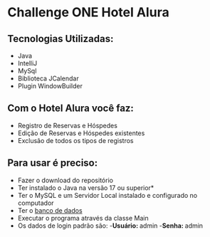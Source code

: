# Challenge ONE Hotel Alura

## Tecnologias Utilizadas:

- Java
- IntelliJ
- MySql
- Biblioteca JCalendar
- Plugin WindowBuilder </br>

## Com o Hotel Alura você faz:

- Registro de Reservas e Hóspedes
- Edição de Reservas e Hóspedes existentes
- Exclusão de todos os tipos de registros

## Para usar é preciso:

- Fazer o download do repositório
- Ter instalado o Java na versão 17 ou superior*
- Ter o MySQL e um Servidor Local instalado e configurado no computador
- Ter o <a href="https://github.com/gabrieszin/Alura-Hotel/blob/master/database/hotel_alura.sql">banco de dados</a>
- Executar o programa através da classe Main
- Os dados de login padrão são: 
  -<b>Usuário: </b>admin
  -<b>Senha: </b>admin
